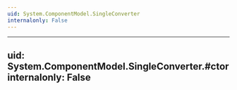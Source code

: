 ```yaml
---
uid: System.ComponentModel.SingleConverter
internalonly: False
---
```


---
uid: System.ComponentModel.SingleConverter.#ctor
internalonly: False
---
